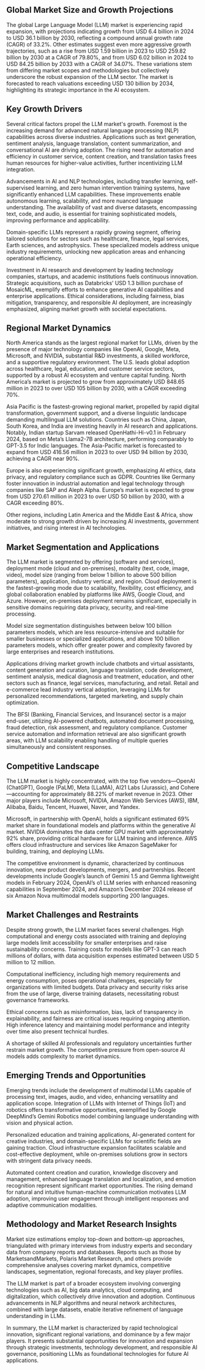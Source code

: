 ## Global Market Size and Growth Projections
The global Large Language Model (LLM) market is experiencing rapid expansion, with projections indicating growth from USD 6.4 billion in 2024 to USD 36.1 billion by 2030, reflecting a compound annual growth rate (CAGR) of 33.2%. Other estimates suggest even more aggressive growth trajectories, such as a rise from USD 1.59 billion in 2023 to USD 259.82 billion by 2030 at a CAGR of 79.80%, and from USD 6.02 billion in 2024 to USD 84.25 billion by 2033 with a CAGR of 34.07%. These variations stem from differing market scopes and methodologies but collectively underscore the robust expansion of the LLM sector. The market is forecasted to reach valuations exceeding USD 130 billion by 2034, highlighting its strategic importance in the AI ecosystem.

## Key Growth Drivers
Several critical factors propel the LLM market's growth. Foremost is the increasing demand for advanced natural language processing (NLP) capabilities across diverse industries. Applications such as text generation, sentiment analysis, language translation, content summarization, and conversational AI are driving adoption. The rising need for automation and efficiency in customer service, content creation, and translation tasks frees human resources for higher-value activities, further incentivizing LLM integration.

Advancements in AI and NLP technologies, including transfer learning, self-supervised learning, and zero human intervention training systems, have significantly enhanced LLM capabilities. These improvements enable autonomous learning, scalability, and more nuanced language understanding. The availability of vast and diverse datasets, encompassing text, code, and audio, is essential for training sophisticated models, improving performance and applicability.

Domain-specific LLMs represent a rapidly growing segment, offering tailored solutions for sectors such as healthcare, finance, legal services, Earth sciences, and astrophysics. These specialized models address unique industry requirements, unlocking new application areas and enhancing operational efficiency.

Investment in AI research and development by leading technology companies, startups, and academic institutions fuels continuous innovation. Strategic acquisitions, such as Databricks’ USD 1.3 billion purchase of MosaicML, exemplify efforts to enhance generative AI capabilities and enterprise applications. Ethical considerations, including fairness, bias mitigation, transparency, and responsible AI deployment, are increasingly emphasized, aligning market growth with societal expectations.

## Regional Market Dynamics
North America stands as the largest regional market for LLMs, driven by the presence of major technology companies like OpenAI, Google, Meta, Microsoft, and NVIDIA, substantial R&D investments, a skilled workforce, and a supportive regulatory environment. The U.S. leads global adoption across healthcare, legal, education, and customer service sectors, supported by a robust AI ecosystem and venture capital funding. North America’s market is projected to grow from approximately USD 848.65 million in 2023 to over USD 105 billion by 2030, with a CAGR exceeding 70%.

Asia Pacific is the fastest-growing regional market, propelled by rapid digital transformation, government support, and a diverse linguistic landscape demanding multilingual LLM solutions. Countries such as China, Japan, South Korea, and India are investing heavily in AI research and applications. Notably, Indian startup Sarvam released OpenHathi-Hi-v0.1 in February 2024, based on Meta’s Llama2-7B architecture, performing comparably to GPT-3.5 for Indic languages. The Asia-Pacific market is forecasted to expand from USD 416.56 million in 2023 to over USD 94 billion by 2030, achieving a CAGR near 90%.

Europe is also experiencing significant growth, emphasizing AI ethics, data privacy, and regulatory compliance such as GDPR. Countries like Germany foster innovation in industrial automation and legal technology through companies like SAP and Aleph Alpha. Europe’s market is expected to grow from USD 270.61 million in 2023 to over USD 50 billion by 2030, with a CAGR exceeding 80%.

Other regions, including Latin America and the Middle East & Africa, show moderate to strong growth driven by increasing AI investments, government initiatives, and rising interest in AI technologies.

## Market Segmentation and Applications
The LLM market is segmented by offering (software and services), deployment mode (cloud and on-premises), modality (text, code, image, video), model size (ranging from below 1 billion to above 500 billion parameters), application, industry vertical, and region. Cloud deployment is the fastest-growing mode due to scalability, flexibility, cost efficiency, and global collaboration enabled by platforms like AWS, Google Cloud, and Azure. However, on-premises deployment remains significant, especially in sensitive domains requiring data privacy, security, and real-time processing.

Model size segmentation distinguishes between below 100 billion parameters models, which are less resource-intensive and suitable for smaller businesses or specialized applications, and above 100 billion parameters models, which offer greater power and complexity favored by large enterprises and research institutions.

Applications driving market growth include chatbots and virtual assistants, content generation and curation, language translation, code development, sentiment analysis, medical diagnosis and treatment, education, and other sectors such as finance, legal services, manufacturing, and retail. Retail and e-commerce lead industry vertical adoption, leveraging LLMs for personalized recommendations, targeted marketing, and supply chain optimization.

The BFSI (Banking, Financial Services, and Insurance) sector is a major end-user, utilizing AI-powered chatbots, automated document processing, fraud detection, risk assessment, and regulatory compliance. Customer service automation and information retrieval are also significant growth areas, with LLM scalability enabling handling of multiple queries simultaneously and consistent responses.

## Competitive Landscape
The LLM market is highly concentrated, with the top five vendors—OpenAI (ChatGPT), Google (PaLM), Meta (LLaMA), AI21 Labs (Jurassic), and Cohere—accounting for approximately 88.22% of market revenue in 2023. Other major players include Microsoft, NVIDIA, Amazon Web Services (AWS), IBM, Alibaba, Baidu, Tencent, Huawei, Naver, and Yandex.

Microsoft, in partnership with OpenAI, holds a significant estimated 69% market share in foundational models and platforms within the generative AI market. NVIDIA dominates the data center GPU market with approximately 92% share, providing critical hardware for LLM training and inference. AWS offers cloud infrastructure and services like Amazon SageMaker for building, training, and deploying LLMs.

The competitive environment is dynamic, characterized by continuous innovation, new product developments, mergers, and partnerships. Recent developments include Google’s launch of Gemini 1.5 and Gemma lightweight models in February 2024, OpenAI’s o1 LLM series with enhanced reasoning capabilities in September 2024, and Amazon’s December 2024 release of six Amazon Nova multimodal models supporting 200 languages.

## Market Challenges and Restraints
Despite strong growth, the LLM market faces several challenges. High computational and energy costs associated with training and deploying large models limit accessibility for smaller enterprises and raise sustainability concerns. Training costs for models like GPT-3 can reach millions of dollars, with data acquisition expenses estimated between USD 5 million to 12 million.

Computational inefficiency, including high memory requirements and energy consumption, poses operational challenges, especially for organizations with limited budgets. Data privacy and security risks arise from the use of large, diverse training datasets, necessitating robust governance frameworks.

Ethical concerns such as misinformation, bias, lack of transparency in explainability, and fairness are critical issues requiring ongoing attention. High inference latency and maintaining model performance and integrity over time also present technical hurdles.

A shortage of skilled AI professionals and regulatory uncertainties further restrain market growth. The competitive pressure from open-source AI models adds complexity to market dynamics.

## Emerging Trends and Opportunities
Emerging trends include the development of multimodal LLMs capable of processing text, images, audio, and video, enhancing versatility and application scope. Integration of LLMs with Internet of Things (IoT) and robotics offers transformative opportunities, exemplified by Google DeepMind’s Gemini Robotics model combining language understanding with vision and physical action.

Personalized education and training applications, AI-generated content for creative industries, and domain-specific LLMs for scientific fields are gaining traction. Cloud infrastructure expansion facilitates scalable and cost-effective deployment, while on-premises solutions grow in sectors with stringent data privacy needs.

Automated content creation and curation, knowledge discovery and management, enhanced language translation and localization, and emotion recognition represent significant market opportunities. The rising demand for natural and intuitive human-machine communication motivates LLM adoption, improving user engagement through intelligent responses and adaptive communication modalities.

## Methodology and Market Research Insights
Market size estimations employ top-down and bottom-up approaches, triangulated with primary interviews from industry experts and secondary data from company reports and databases. Reports such as those by MarketsandMarkets, Polaris Market Research, and others provide comprehensive analyses covering market dynamics, competitive landscapes, segmentation, regional forecasts, and key player profiles.

The LLM market is part of a broader ecosystem involving converging technologies such as AI, big data analytics, cloud computing, and digitalization, which collectively drive innovation and adoption. Continuous advancements in NLP algorithms and neural network architectures, combined with large datasets, enable iterative refinement of language understanding in LLMs.

In summary, the LLM market is characterized by rapid technological innovation, significant regional variations, and dominance by a few major players. It presents substantial opportunities for innovation and expansion through strategic investments, technology development, and responsible AI governance, positioning LLMs as foundational technologies for future AI applications.